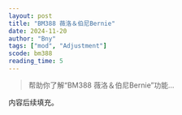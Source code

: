 ```yaml
---
layout: post
title: "BM388 薇洛＆伯尼Bernie"
date: 2024-11-20
author: "Bny"
tags: ["mod", "Adjustment"]
scode: bm388
reading_time: 5
---
```


> 帮助你了解“BM388 薇洛＆伯尼Bernie”功能...

内容后续填充。
